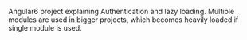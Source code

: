 Angular6 project explaining Authentication and lazy loading.
Multiple modules are used in bigger projects, which becomes heavily loaded if single module is used.
